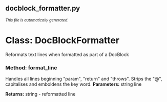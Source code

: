## docblock_formatter.py
<sup><i>This file is automatically generated.</i></sup>
# Class: DocBlockFormatter
Reformats text lines when formatted as part of a DocBlock

### Method: format_line
Handles all lines beginning "param", "return" and "throws".
Strips the "@", capitalises and emboldens the key word.
__Parameters:__
        string line

__Returns:__ string - reformatted line

